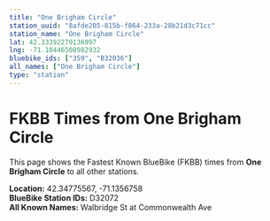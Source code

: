 ```yaml
---
title: "One Brigham Circle"
station_uuid: "8afde205-815b-f864-233a-28b21d3c71cc"
station_name: "One Brigham Circle"
lat: 42.33392270136997
lng: -71.10446508982932
bluebike_ids: ["359", "B32036"]
all_names: ["One Brigham Circle"]
type: "station"
---
```


# FKBB Times from One Brigham Circle

This page shows the Fastest Known BlueBike (FKBB) times from **One Brigham Circle** to all other stations.

**Location:** 42.34775567, -71.1356758  
**BlueBike Station IDs:** D32072  
**All Known Names:** Walbridge St at Commonwealth Ave

